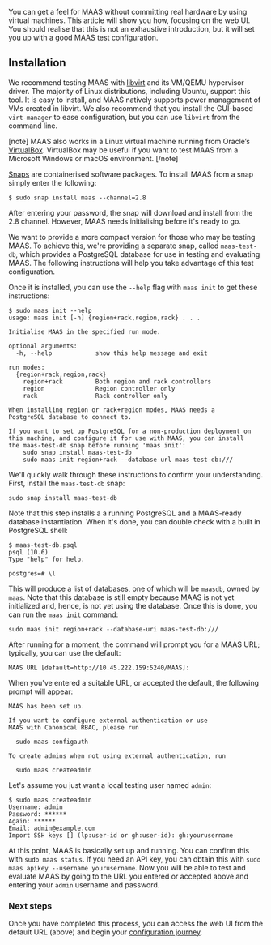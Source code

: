 <!-- deb-2-7-cli
||2.7|2.8|2.9|
|-----:|:-----:|:-----:|:-----:|
|Snap|[CLI](explore-maas-snap-2-7-cli/2634) ~ [UI](explore-maas-snap-2-7-ui/2635)|[CLI](explore-maas-snap-2-8-cli/2636) ~ [UI](explore-maas-snap-2-8-ui/2637)|[CLI](explore-maas-snap-2-9-cli/2638) ~ [UI](explore-maas-snap-2-9-ui/2639)|
|Packages|**CLI** ~ [UI](explore-maas-deb-2-7-ui/2641)|[CLI](explore-maas-deb-2-8-cli/2642) ~ [UI](explore-maas-deb-2-8-ui/2643)|[CLI](explore-maas-deb-2-9-cli/2644) ~ [UI](explore-maas-deb-2-9-ui/2645)|
 deb-2-7-cli -->

<!-- deb-2-7-ui
||2.7|2.8|2.9|
|-----:|:-----:|:-----:|:-----:|
|Snap|[CLI](explore-maas-snap-2-7-cli/2634) ~ [UI](explore-maas-snap-2-7-ui/2635)|[CLI](explore-maas-snap-2-8-cli/2636) ~ [UI](explore-maas-snap-2-8-ui/2637)|[CLI](explore-maas-snap-2-9-cli/2638) ~ [UI](explore-maas-snap-2-9-ui/2639)|
|Packages|[CLI](explore-maas-deb-2-7-cli/2640) ~ |**UI**|[CLI](explore-maas-deb-2-8-cli/2642) ~ [UI](explore-maas-deb-2-8-ui/2643)|[CLI](explore-maas-deb-2-9-cli/2644) ~ [UI](explore-maas-deb-2-9-ui/2645)|
 deb-2-7-ui -->

<!-- deb-2-8-cli
||2.7|2.8|2.9|
|-----:|:-----:|:-----:|:-----:|
|Snap|[CLI](explore-maas-snap-2-7-cli/2634) ~ [UI](explore-maas-snap-2-7-ui/2635)|[CLI](explore-maas-snap-2-8-cli/2636) ~ [UI](explore-maas-snap-2-8-ui/2637)|[CLI](explore-maas-snap-2-9-cli/2638) ~ [UI](explore-maas-snap-2-9-ui/2639)|
|Packages|[CLI](explore-maas-deb-2-7-cli/2640) ~ [UI](explore-maas-deb-2-7-ui/2641)||**CLI** ~ [UI](explore-maas-deb-2-8-ui/2643)|[CLI](explore-maas-deb-2-9-cli/2644) ~ [UI](explore-maas-deb-2-9-ui/2645)|
 deb-2-8-cli -->

<!-- deb-2-8-ui
||2.7|2.8|2.9|
|-----:|:-----:|:-----:|:-----:|
|Snap|[CLI](explore-maas-snap-2-7-cli/2634) ~ [UI](explore-maas-snap-2-7-ui/2635)|[CLI](explore-maas-snap-2-8-cli/2636) ~ [UI](explore-maas-snap-2-8-ui/2637)|[CLI](explore-maas-snap-2-9-cli/2638) ~ [UI](explore-maas-snap-2-9-ui/2639)|
|Packages|[CLI](explore-maas-deb-2-7-cli/2640) ~ [UI](explore-maas-deb-2-7-ui/2641)|[CLI](explore-maas-deb-2-8-cli/2642) ~ |**UI**|[CLI](explore-maas-deb-2-9-cli/2644) ~ [UI](explore-maas-deb-2-9-ui/2645)|
 deb-2-8-ui -->

<!-- deb-2-9-cli
||2.7|2.8|2.9|
|-----:|:-----:|:-----:|:-----:|
|Snap|[CLI](explore-maas-snap-2-7-cli/2634) ~ [UI](explore-maas-snap-2-7-ui/2635)|[CLI](explore-maas-snap-2-8-cli/2636) ~ [UI](explore-maas-snap-2-8-ui/2637)|[CLI](explore-maas-snap-2-9-cli/2638) ~ [UI](explore-maas-snap-2-9-ui/2639)|
|Packages|[CLI](explore-maas-deb-2-7-cli/2640) ~ [UI](explore-maas-deb-2-7-ui/2641)|[CLI](explore-maas-deb-2-8-cli/2642) ~ [UI](explore-maas-deb-2-8-ui/2643)||**CLI** ~ [UI](explore-maas-deb-2-9-ui/2645)|
 deb-2-9-cli -->

<!-- deb-2-9-ui
||2.7|2.8|2.9|
|-----:|:-----:|:-----:|:-----:|
|Snap|[CLI](explore-maas-snap-2-7-cli/2634) ~ [UI](explore-maas-snap-2-7-ui/2635)|[CLI](explore-maas-snap-2-8-cli/2636) ~ [UI](explore-maas-snap-2-8-ui/2637)|[CLI](explore-maas-snap-2-9-cli/2638) ~ [UI](explore-maas-snap-2-9-ui/2639)|
|Packages|[CLI](explore-maas-deb-2-7-cli/2640) ~ [UI](explore-maas-deb-2-7-ui/2641)|[CLI](explore-maas-deb-2-8-cli/2642) ~ [UI](explore-maas-deb-2-8-ui/2643)|[CLI](explore-maas-deb-2-9-cli/2644) ~ |**UI**|
 deb-2-9-ui -->

<!-- snap-2-7-cli
||2.7|2.8|2.9|
|-----:|:-----:|:-----:|:-----:|
|Snap|**CLI** ~ [UI](explore-maas-snap-2-7-ui/2635)|[CLI](explore-maas-snap-2-8-cli/2636) ~ [UI](explore-maas-snap-2-8-ui/2637)|[CLI](explore-maas-snap-2-9-cli/2638) ~ [UI](explore-maas-snap-2-9-ui/2639)|
|Packages|[CLI](explore-maas-deb-2-7-cli/2640) ~ [UI](explore-maas-deb-2-7-ui/2641)|[CLI](explore-maas-deb-2-8-cli/2642) ~ [UI](explore-maas-deb-2-8-ui/2643)|[CLI](explore-maas-deb-2-9-cli/2644) ~ [UI](explore-maas-deb-2-9-ui/2645)|
 snap-2-7-cli -->

<!-- snap-2-7-ui
||2.7|2.8|2.9|
|-----:|:-----:|:-----:|:-----:|
|Snap|[CLI](explore-maas-snap-2-7-cli/2634) ~ |**UI**|[CLI](explore-maas-snap-2-8-cli/2636) ~ [UI](explore-maas-snap-2-8-ui/2637)|[CLI](explore-maas-snap-2-9-cli/2638) ~ [UI](explore-maas-snap-2-9-ui/2639)|
|Packages|[CLI](explore-maas-deb-2-7-cli/2640) ~ [UI](explore-maas-deb-2-7-ui/2641)|[CLI](explore-maas-deb-2-8-cli/2642) ~ [UI](explore-maas-deb-2-8-ui/2643)|[CLI](explore-maas-deb-2-9-cli/2644) ~ [UI](explore-maas-deb-2-9-ui/2645)|
 snap-2-7-ui -->

<!-- snap-2-8-cli
||2.7|2.8|2.9|
|-----:|:-----:|:-----:|:-----:|
|Snap|[CLI](explore-maas-snap-2-7-cli/2634) ~ [UI](explore-maas-snap-2-7-ui/2635)||**CLI** ~ [UI](explore-maas-snap-2-8-ui/2637)|[CLI](explore-maas-snap-2-9-cli/2638) ~ [UI](explore-maas-snap-2-9-ui/2639)|
|Packages|[CLI](explore-maas-deb-2-7-cli/2640) ~ [UI](explore-maas-deb-2-7-ui/2641)|[CLI](explore-maas-deb-2-8-cli/2642) ~ [UI](explore-maas-deb-2-8-ui/2643)|[CLI](explore-maas-deb-2-9-cli/2644) ~ [UI](explore-maas-deb-2-9-ui/2645)|
 snap-2-8-cli -->

<!-- snap-2-8-ui
||2.7|2.8|2.9|
|-----:|:-----:|:-----:|:-----:|
|Snap|[CLI](explore-maas-snap-2-7-cli/2634) ~ [UI](explore-maas-snap-2-7-ui/2635)|[CLI](explore-maas-snap-2-8-cli/2636) ~ |**UI**|[CLI](explore-maas-snap-2-9-cli/2638) ~ [UI](explore-maas-snap-2-9-ui/2639)|
|Packages|[CLI](explore-maas-deb-2-7-cli/2640) ~ [UI](explore-maas-deb-2-7-ui/2641)|[CLI](explore-maas-deb-2-8-cli/2642) ~ [UI](explore-maas-deb-2-8-ui/2643)|[CLI](explore-maas-deb-2-9-cli/2644) ~ [UI](explore-maas-deb-2-9-ui/2645)|
 snap-2-8-ui -->

<!-- snap-2-9-cli
||2.7|2.8|2.9|
|-----:|:-----:|:-----:|:-----:|
|Snap|[CLI](explore-maas-snap-2-7-cli/2634) ~ [UI](explore-maas-snap-2-7-ui/2635)|[CLI](explore-maas-snap-2-8-cli/2636) ~ [UI](explore-maas-snap-2-8-ui/2637)||**CLI** ~ [UI](explore-maas-snap-2-9-ui/2639)|
|Packages|[CLI](explore-maas-deb-2-7-cli/2640) ~ [UI](explore-maas-deb-2-7-ui/2641)|[CLI](explore-maas-deb-2-8-cli/2642) ~ [UI](explore-maas-deb-2-8-ui/2643)|[CLI](explore-maas-deb-2-9-cli/2644) ~ [UI](explore-maas-deb-2-9-ui/2645)|
 snap-2-9-cli -->

<!-- snap-2-9-ui
||2.7|2.8|2.9|
|-----:|:-----:|:-----:|:-----:|
|Snap|[CLI](explore-maas-snap-2-7-cli/2634) ~ [UI](explore-maas-snap-2-7-ui/2635)|[CLI](explore-maas-snap-2-8-cli/2636) ~ [UI](explore-maas-snap-2-8-ui/2637)|[CLI](explore-maas-snap-2-9-cli/2638) ~ |**UI**|
|Packages|[CLI](explore-maas-deb-2-7-cli/2640) ~ [UI](explore-maas-deb-2-7-ui/2641)|[CLI](explore-maas-deb-2-8-cli/2642) ~ [UI](explore-maas-deb-2-8-ui/2643)|[CLI](explore-maas-deb-2-9-cli/2644) ~ [UI](explore-maas-deb-2-9-ui/2645)|
 snap-2-9-ui -->

You can get a feel for MAAS without committing real hardware by using virtual machines. This article will show you how, focusing on the web UI.  You should realise that this is not an exhaustive introduction, but it will set you up with a good MAAS test configuration.

<h2 id="heading--installation">Installation</a></h2>

We recommend testing MAAS with [libvirt](https://ubuntu.com/server/docs/virtualization-libvirt) and its VM/QEMU hypervisor driver. The majority of Linux distributions, including Ubuntu, support this tool. It is easy to install</a>, and MAAS natively supports power management of VMs created in libvirt. We also recommend that you install the GUI-based `virt-manager` to ease configuration, but you can use `libvirt` from the command line.

[note]
MAAS also works in a Linux virtual machine running from Oracle’s [VirtualBox](https://www.virtualbox.org).  VirtualBox may be useful if you want to test MAAS from a Microsoft Windows or macOS environment.
[/note]

[Snaps](https://snapcraft.io/docs) are containerised software packages. To install MAAS from a snap simply enter the following:
 
    $ sudo snap install maas --channel=2.8

After entering your password, the snap will download and install from the 2.8 channel. However, MAAS needs initialising before it's ready to go.

We want to provide a more compact version for those who may be testing MAAS.  To achieve this, we're providing a separate snap, called `maas-test-db`, which provides a PostgreSQL database for use in testing and evaluating MAAS.   The following instructions will help you take advantage of this test configuration.

Once it is installed, you can use the `--help` flag with `maas init` to get these instructions:

    $ sudo maas init --help
    usage: maas init [-h] {region+rack,region,rack} . . .
    
    Initialise MAAS in the specified run mode.
    
    optional arguments:
      -h, --help            show this help message and exit
    
    run modes:
      {region+rack,region,rack}
        region+rack         Both region and rack controllers
        region              Region controller only
        rack                Rack controller only
    
    When installing region or rack+region modes, MAAS needs a
    PostgreSQL database to connect to.
    
    If you want to set up PostgreSQL for a non-production deployment on
    this machine, and configure it for use with MAAS, you can install
    the maas-test-db snap before running 'maas init':
        sudo snap install maas-test-db
        sudo maas init region+rack --database-url maas-test-db:///

We'll quickly walk through these instructions to confirm your understanding.  First, install the `maas-test-db` snap:

    sudo snap install maas-test-db

Note that this step installs a a running PostgreSQL and a MAAS-ready database instantiation.  When it's done, you can double check with a built in PostgreSQL shell:

    $ maas-test-db.psql
    psql (10.6)
    Type "help" for help.
    
    postgres=# \l

This will produce a list of databases, one of which will be `maasdb`, owned by `maas`.  Note that this database is still empty because MAAS is not yet initialized and, hence, is not yet using the database.  Once this is done, you can run the `maas init` command:

    sudo maas init region+rack --database-uri maas-test-db:///

After running for a moment, the command will prompt you for a MAAS URL; typically, you can use the default:

    MAAS URL [default=http://10.45.222.159:5240/MAAS]:

When you've entered a suitable URL, or accepted the default, the following prompt will appear:

    MAAS has been set up.
    
    If you want to configure external authentication or use
    MAAS with Canonical RBAC, please run
    
      sudo maas configauth
    
    To create admins when not using external authentication, run
    
      sudo maas createadmin

Let's assume you just want a local testing user named `admin`:

    $ sudo maas createadmin
    Username: admin
    Password: ******
    Again: ******
    Email: admin@example.com
    Import SSH keys [] (lp:user-id or gh:user-id): gh:yourusername

At this point, MAAS is basically set up and running.  You can confirm this with `sudo maas status`.  If you need an API key, you can obtain this with `sudo maas apikey --username yourusername`.  Now you will be able to test and evaluate MAAS by going to the URL you entered or accepted above and entering your `admin` username and password.

<h3>Next steps</h3>

Once you have completed this process, you can access the web UI from the default URL (above) and begin your [configuration journey](/t/configuration-journey/781).